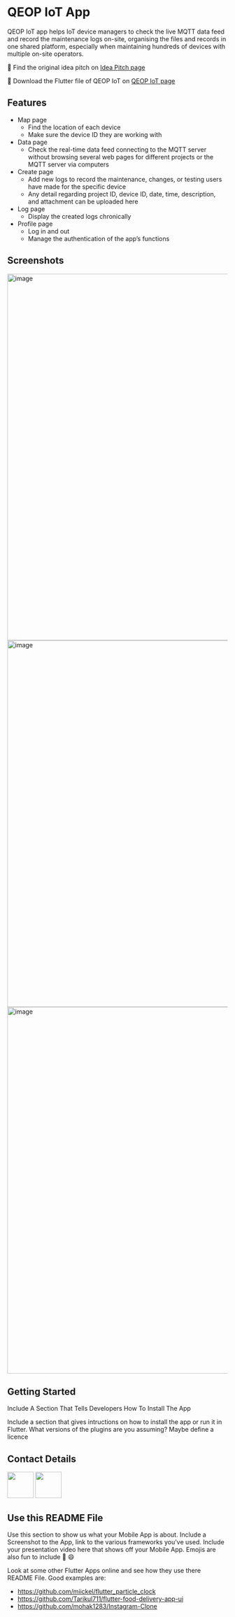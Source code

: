 # QEOP IoT App

QEOP IoT app helps IoT device managers to check the live MQTT data feed and record the maintenance logs on-site, organising the files and records in one shared platform, especially when maintaining hundreds of devices with multiple on-site operators.

🎨 Find the original idea pitch on [Idea Pitch page](https://github.com/VivianKuKu/CASA0015_Mobile-System_QEOP-IoT/tree/main/Idea%20Pitch)

🚀 Download the Flutter file of QEOP IoT on [QEOP IoT page](https://github.com/VivianKuKu/CASA0015_Mobile-System_QEOP-IoT/tree/main/QEOP%20IoT)


## Features

- Map page
  - Find the location of each device
  - Make sure the device ID they are working with
- Data page
  - Check the real-time data feed connecting to the MQTT server without browsing several web pages for different projects or the MQTT server via computers
- Create page
  - Add new logs to record the maintenance, changes, or testing users have made for the specific device
  - Any detail regarding project ID, device ID, date, time, description, and attachment can be uploaded here
- Log page
  - Display the created logs chronically
- Profile page
  - Log in and out 
  - Manage the authentication of the app’s functions


## Screenshots


<img width="839" alt="image" src="https://user-images.githubusercontent.com/52306317/168879082-60cc117a-e18d-4bac-8f02-34d9f6031ba9.png">

<img width="839" alt="image" src="https://user-images.githubusercontent.com/52306317/168879098-2cd47c7f-e2ee-4ac9-b520-d952e82c5257.png">

<img width="839" alt="image" src="https://user-images.githubusercontent.com/52306317/168879116-8a1e574a-a62e-4154-bdd5-407e884638b8.png">



## Getting Started

Include A Section That Tells Developers How To Install The App

Include a section that gives intructions on how to install the app or run it in Flutter.  What versions of the plugins are you assuming?  Maybe define a licence

##  Contact Details

<a href="https://twitter.com/v830108ku543"><img src="https://user-images.githubusercontent.com/35039342/55471524-8e24cb00-5627-11e9-9389-58f3d4419153.png" width="60"></a>
<a href="https://www.linkedin.com/in/vivianchinku/"><img src="https://user-images.githubusercontent.com/35039342/55471530-94b34280-5627-11e9-8c0e-6fe86a8406d6.png" width="60"></a>


## Use this README File 

Use this section to show us what your Mobile App is about.   Include a Screenshot to the App, link to the various frameworks you've used. Include your presentation video here that shows off your Mobile App.   Emojis are also fun to include 📱 😄

Look at some other Flutter Apps online and see how they use there README File.  Good examples are:

- https://github.com/miickel/flutter_particle_clock
- https://github.com/Tarikul711/flutter-food-delivery-app-ui    
- https://github.com/mohak1283/Instagram-Clone


